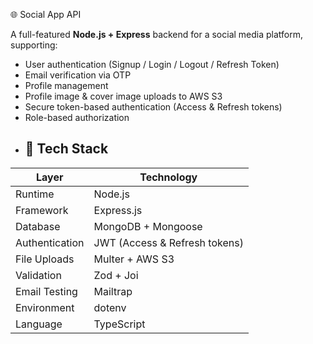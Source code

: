  🌐 Social App API

A full-featured **Node.js + Express** backend for a social media platform, supporting:
- User authentication (Signup / Login / Logout / Refresh Token)
- Email verification via OTP
- Profile management
- Profile image & cover image uploads to AWS S3
- Secure token-based authentication (Access & Refresh tokens)
- Role-based authorization
- ## 🚀 Tech Stack

| Layer | Technology |
|--------|-------------|
| Runtime | Node.js |
| Framework | Express.js |
| Database | MongoDB + Mongoose |
| Authentication | JWT (Access & Refresh tokens) |
| File Uploads | Multer + AWS S3 |
| Validation | Zod + Joi |
| Email Testing | Mailtrap |
| Environment | dotenv |
| Language | TypeScript |
